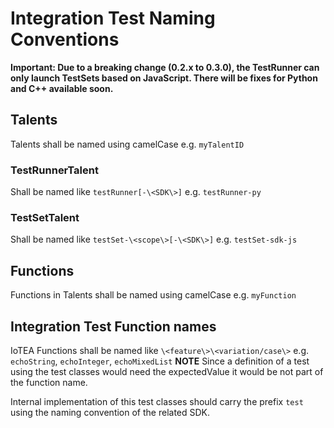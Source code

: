 # Integration Test Naming Conventions

__Important: Due to a breaking change (0.2.x to 0.3.0), the TestRunner can only launch TestSets based on JavaScript. There will be fixes for Python and C++ available soon.__

## Talents

Talents shall be named using camelCase
e.g. `myTalentID`

### TestRunnerTalent

Shall be named like `testRunner[-\<SDK\>]`
e.g. `testRunner-py`

### TestSetTalent

Shall be named like `testSet-\<scope\>[-\<SDK\>]`
e.g. `testSet-sdk-js`

## Functions

Functions in Talents shall be named using camelCase
e.g. `myFunction`

## Integration Test Function names

IoTEA Functions shall be named like `\<feature\>\<variation/case\>`
e.g. `echoString`, `echoInteger`, `echoMixedList`
**NOTE** Since a definition of a test using the test classes would need the expectedValue it would be not part of the function name.

Internal implementation of this test classes should carry the prefix `test` using the naming convention of the related SDK.
